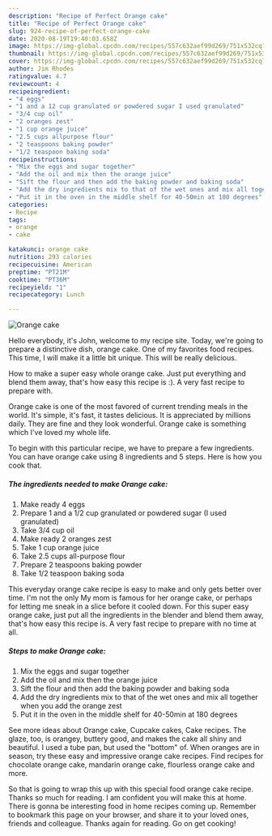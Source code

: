 ```yaml
---
description: "Recipe of Perfect Orange cake"
title: "Recipe of Perfect Orange cake"
slug: 924-recipe-of-perfect-orange-cake
date: 2020-08-19T19:40:03.658Z
image: https://img-global.cpcdn.com/recipes/557c632aef99d269/751x532cq70/orange-cake-recipe-main-photo.jpg
thumbnail: https://img-global.cpcdn.com/recipes/557c632aef99d269/751x532cq70/orange-cake-recipe-main-photo.jpg
cover: https://img-global.cpcdn.com/recipes/557c632aef99d269/751x532cq70/orange-cake-recipe-main-photo.jpg
author: Jim Rhodes
ratingvalue: 4.7
reviewcount: 4
recipeingredient:
- "4 eggs"
- "1 and a 12 cup granulated or powdered sugar I used granulated"
- "3/4 cup oil"
- "2 oranges zest"
- "1 cup orange juice"
- "2.5 cups allpurpose flour"
- "2 teaspoons baking powder"
- "1/2 teaspoon baking soda"
recipeinstructions:
- "Mix the eggs and sugar together"
- "Add the oil and mix then the orange juice"
- "Sift the flour and then add the baking powder and baking soda"
- "Add the dry ingredients mix to that of the wet ones and mix all together when you add the orange zest"
- "Put it in the oven in the middle shelf for 40-50min at 180 degrees"
categories:
- Recipe
tags:
- orange
- cake

katakunci: orange cake 
nutrition: 293 calories
recipecuisine: American
preptime: "PT21M"
cooktime: "PT36M"
recipeyield: "1"
recipecategory: Lunch

---
```



![Orange cake](https://img-global.cpcdn.com/recipes/557c632aef99d269/751x532cq70/orange-cake-recipe-main-photo.jpg)

Hello everybody, it's John, welcome to my recipe site. Today, we're going to prepare a distinctive dish, orange cake. One of my favorites food recipes. This time, I will make it a little bit unique. This will be really delicious.

How to make a super easy whole orange cake. Just put everything and blend them away, that&#39;s how easy this recipe is :). A very fast recipe to prepare with.

Orange cake is one of the most favored of current trending meals in the world. It's simple, it's fast, it tastes delicious. It is appreciated by millions daily. They are fine and they look wonderful. Orange cake is something which I've loved my whole life.


To begin with this particular recipe, we have to prepare a few ingredients. You can have orange cake using 8 ingredients and 5 steps. Here is how you cook that.

<!--inarticleads1-->

##### The ingredients needed to make Orange cake:

1. Make ready 4 eggs
1. Prepare 1 and a 1/2 cup granulated or powdered sugar (I used granulated)
1. Take 3/4 cup oil
1. Make ready 2 oranges zest
1. Take 1 cup orange juice
1. Take 2.5 cups all-purpose flour
1. Prepare 2 teaspoons baking powder
1. Take 1/2 teaspoon baking soda


This everyday orange cake recipe is easy to make and only gets better over time. I&#39;m not the only My mom is famous for her orange cake, or perhaps for letting me sneak in a slice before it cooled down. For this super easy orange cake, just put all the ingredients in the blender and blend them away, that&#39;s how easy this recipe is. A very fast recipe to prepare with no time at all. 

<!--inarticleads2-->

##### Steps to make Orange cake:

1. Mix the eggs and sugar together
1. Add the oil and mix then the orange juice
1. Sift the flour and then add the baking powder and baking soda
1. Add the dry ingredients mix to that of the wet ones and mix all together when you add the orange zest
1. Put it in the oven in the middle shelf for 40-50min at 180 degrees


See more ideas about Orange cake, Cupcake cakes, Cake recipes. The glaze, too, is orangey, buttery good, and makes the cake all shiny and beautiful. I used a tube pan, but used the &#34;bottom&#34; of. When oranges are in season, try these easy and impressive orange cake recipes. Find recipes for chocolate orange cake, mandarin orange cake, flourless orange cake and more. 

So that is going to wrap this up with this special food orange cake recipe. Thanks so much for reading. I am confident you will make this at home. There is gonna be interesting food in home recipes coming up. Remember to bookmark this page on your browser, and share it to your loved ones, friends and colleague. Thanks again for reading. Go on get cooking!
